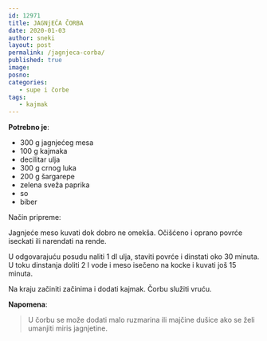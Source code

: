 ```yaml
---
id: 12971
title: JAGNjEĆA ČORBA
date: 2020-01-03
author: sneki
layout: post
permalink: /jagnjeca-corba/
published: true
image: 
posno: 
categories:
   - supe i čorbe
tags:
   - kajmak
---
```

**Potrebno je**:

* 300 g jagnjećeg mesa 
* 100 g kajmaka
* decilitar ulja
* 300 g crnog luka 
* 200 g šargarepe 
* zelena sveža paprika 
* so 
* biber

Način pripreme:

Jagnjeće meso kuvati dok dobro ne omekša. Očišćeno i oprano povrće iseckati ili narendati na rende. 

U odgovarajuću posudu naliti 1 dl ulja, staviti povrće i dinstati oko 30 minuta. U toku dinstanja doliti 2 l vode i meso isečeno na kocke i kuvati još 15 minuta. 

Na kraju začiniti začinima i dodati kajmak. Čorbu služiti vruću.

**Napomena**: 
> U čorbu se može dodati malo ruzmarina ili majčine dušice ako se želi umanjiti miris jagnjetine.
  

